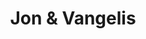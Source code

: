 ---
title: "Jon & Vangelis"
summary: "Collaboration between vocalist and keyboard player . Active from the late 1970s to the early 1990s. Songwriting credits should be split into their respective PANs with ANVs as appropriate."
image: "jon-vangelis.jpg"
apple_music_artist_url: "https://music.apple.com/gb/artist/jon-vangelis/2547034"
wikipedia_url: "none"
---